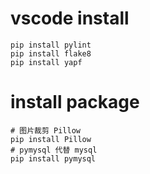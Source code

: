 # vscode install
    pip install pylint
    pip install flake8
    pip install yapf

# install package
    # 图片裁剪 Pillow 
    pip install Pillow
    # pymysql 代替 mysql
    pip install pymysql